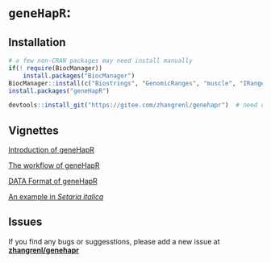 # `geneHapR`:

## Installation
```r
# a few non-CRAN packages may need install manually
if(! require(BiocManager)) 
    install.packages("BiocManager")
BiocManager::install(c("Biostrings", "GenomicRanges", "muscle", "IRanges", "rtracklayer", "trackViewer"))
install.packages("geneHapR")

devtools::install_git("https://gitee.com/zhangrenl/genehapr")  # need devtools package and git software
```


## Vignettes 

[Introduction of geneHapR](https://gitee.com/zhangrenl/genehapr/wikis/Introduction.html)

[The workflow of geneHapR](https://gitee.com/zhangrenl/genehapr/wikis/workflow.html)

[DATA Format of geneHapR](https://gitee.com/zhangrenl/genehapr/wikis/data_format.html)

[An example in *Setaria italica*](https://gitee.com/zhangrenl/genehapr/wikis/An_example)

## Issues

If you find any bugs or suggesstions, please add a new issue at [**zhangrenl/genehapr**](https://gitee.com/zhangrenl/genehapr/issues)